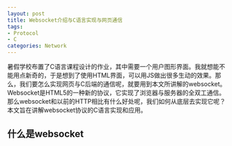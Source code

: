 ```yaml
---
layout: post
title: Websocket介绍与C语言实现与网页通信
tags:
- Protocol
- C
categories: Network
---
```

暑假学校布置了C语言课程设计的作业，其中需要一个用户图形界面。我就想能不能用点新奇的，于是想到了使用HTML界面，可以用JS做出很多生动的效果。那么，我们要怎么实现网页与C后端的通信呢，就要用到本文所讲解的websocket。<br/>Websocket是HTML5的一种新的协议，它实现了浏览器与服务器的全双工通信。那么websocket和以前的HTTP相比有什么好处呢，我们如何从底层去实现它呢？本文旨在讲解websocket协议的C语言实现和应用。

## 什么是websocket

